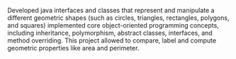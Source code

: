 Developed java interfaces and classes that represent and manipulate a different geometric shapes (such as circles, triangles, rectangles, polygons, and squares) implemented core object-oriented programming concepts, including inheritance, polymorphism, abstract classes, interfaces, and method overriding.
This project allowed to compare, label and compute geometric properties like area and perimeter.
